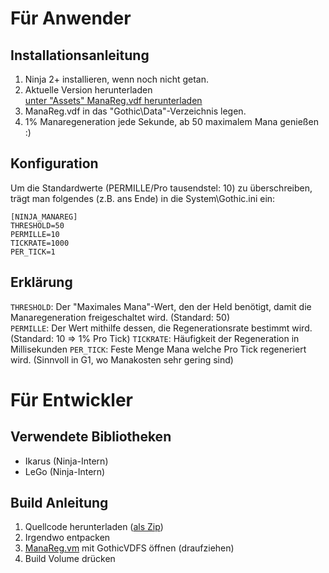 # Für Anwender

## Installationsanleitung
	
1. Ninja 2+ installieren, wenn noch nicht getan.
1. Aktuelle Version herunterladen  
    [unter "Assets" ManaReg.vdf herunterladen](https://github.com/Kirides/ninja-manareg/releases/latest)
1. ManaReg.vdf in das "Gothic\Data"-Verzeichnis legen.
1. 1% Manaregeneration jede Sekunde, ab 50 maximalem Mana genießen :)

## Konfiguration

Um die Standardwerte (PERMILLE/Pro tausendstel: 10) zu überschreiben,
trägt man folgendes (z.B. ans Ende) in die System\Gothic.ini ein:

```
[NINJA_MANAREG]
THRESHOLD=50
PERMILLE=10
TICKRATE=1000
PER_TICK=1
```

## Erklärung

`THRESHOLD`: Der "Maximales Mana"-Wert, den der Held benötigt, damit die Manaregeneration freigeschaltet wird. (Standard: 50)  
`PERMILLE`: Der Wert mithilfe dessen, die Regenerationsrate bestimmt wird. (Standard: 10 => 1% Pro Tick)
`TICKRATE`: Häufigkeit der Regeneration in Millisekunden 
`PER_TICK`: Feste Menge Mana welche Pro Tick regeneriert wird. (Sinnvoll in G1, wo Manakosten sehr gering sind)


# Für Entwickler

## Verwendete Bibliotheken

- Ikarus (Ninja-Intern)
- LeGo (Ninja-Intern)

## Build Anleitung

1. Quellcode herunterladen ([als Zip](https://github.com/Kirides/ninja-manareg/archive/master.zip))
1. Irgendwo entpacken
1. [ManaReg.vm](https://github.com/Kirides/ninja-manareg/blob/master/ManaReg.vm) mit GothicVDFS öffnen (draufziehen)
1. Build Volume drücken
